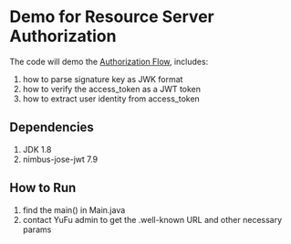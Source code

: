 # Demo for Resource Server Authorization

The code will demo the [Authorization Flow](https://docs.qq.com/doc/DSEN0SlhZWWFJSHR4), includes:  

1. how to parse signature key as JWK format
2. how to verify the access_token as a JWT token
3. how to extract user identity from access_token

## Dependencies

1. JDK 1.8
2. nimbus-jose-jwt 7.9

## How to Run

1. find the main() in Main.java
2. contact YuFu admin to get the .well-known URL and other necessary params